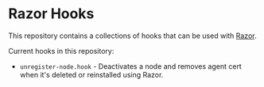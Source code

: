 # Razor Hooks

This repository contains a collections of hooks that can be used with [Razor](https://docs.puppet.com/pe/latest/razor_intro.html).

Current hooks in this repository:

  - `unregister-node.hook` - Deactivates a node and removes agent cert when it's deleted or reinstalled using Razor.


